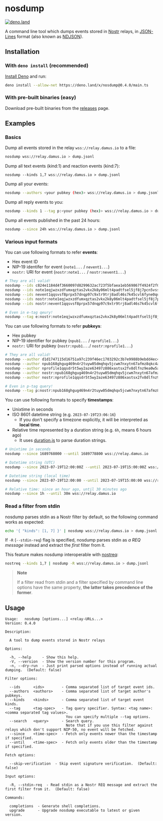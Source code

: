 # nosdump

[![deno.land](https://shield.deno.dev/x/nosdump)](https://deno.land/x/nosdump)

A command line tool which dumps events stored in
[Nostr](https://github.com/nostr-protocol/nostr) relays, in
[JSON-Lines](https://jsonlines.org/) format (also known as
[NDJSON](http://ndjson.org/)).

## Installation

### With `deno install` (recommended)

[Install Deno](https://deno.land/manual/getting_started/installation) and run:

```sh
deno install --allow-net https://deno.land/x/nosdump@0.4.0/main.ts
```

### With pre-built binaries (easy)

Download pre-built binaries from the
[releases](https://github.com/jiftechnify/nosdump/releases) page.

## Examples

### Basics

Dump all events stored in the relay `wss://relay.damus.io` to a file:

```sh
nosdump wss://relay.damus.io > dump.jsonl
```

Dump all text events (kind:1) and reaction events (kind:7):

```shhttps://github.com/jiftechnify/nosdump/releases
nosdump --kinds 1,7 wss://relay.damus.io > dump.jsonl
```

Dump all your events:

```sh
nosdump --authors <your pubkey (hex)> wss://relay.damus.io > dump.jsonl
```

Dump all reply events to you:

```sh
nosdump --kinds 1 --tag p:<your pubkey (hex)> wss://relay.damus.io > dump.jsonl
```

Dump all events published in the past 24 hours:

```sh
nosdump --since 24h wss://relay.damus.io > dump.jsonl
```

### Various input formats

You can use following formats to refer **events**:

- Hex event ID
- NIP-19 identifer for event (`note1...` / `nevent1...`)
- `nostr:` URI for event (`nostr:note1...` / `nostr:nevent1...`)

```sh
# They are all valid!
nosdump --ids c824e1184d4f3660097d8299632ac723f5bfaea1eb569867f4924f2f0713a321 wss://relay.damus.io
nosdump --ids note1eqjwzxzdfumxqztas2vkx2k8y06mlt4padtfsel5jf8j7pcn5vsssd2g8m wss://relay.damus.io
nosdump --ids nevent1qqsvsf8prpx57dnqp97c9xtr9trj8adl46s7k45cvl6fyne0quf6xggq2q33g wss://relay.damus.io
nosdump --ids nostr:note1eqjwzxzdfumxqztas2vkx2k8y06mlt4padtfsel5jf8j7pcn5vsssd2g8m wss://relay.damus.io
nosdump --ids nostr:nevent1qqsvsf8prpx57dnqp97c9xtr9trj8adl46s7k45cvl6fyne0quf6xggq2q33g wss://relay.damus.io

# Even in e-tag qeury!
nosdump --tag e:nostr:note1eqjwzxzdfumxqztas2vkx2k8y06mlt4padtfsel5jf8j7pcn5vsssd2g8m wss://relay.damus.io
```

You can use following formats to refer **pubkeys**:

- Hex pubkey
- NIP-19 identifier for pubkey (`npub1...` / `nprofile1...`)
- `nostr:` URI for pubkey (`nostr:npub1...`/ `nostr:nprofile1...`)

```sh
# They are all valid!
nosdump --author d1d1747115d16751a97c239f46ec1703292c3b7e9988b9ebdd4ec4705b15ed44 wss://relay.damus.io
nosdump --author npub168ghgug469n4r2tuyw05dmqhqv5jcwm7nxytn67afmz8qkc4a4zqsu2dlc wss://relay.damus.io
nosdump --author nprofile1qqsdr5t5wy2aze63497z886xastsx2fv8dlfnz9ea0w5a3rstv2763qgyw5f5 wss://relay.damus.io
nosdump --author nostr:npub168ghgug469n4r2tuyw05dmqhqv5jcwm7nxytn67afmz8qkc4a4zqsu2dlc wss://relay.damus.io
nosdump --author nostr:nprofile1qqsdr5t5wy2aze63497z886xastsx2fv8dlfnz9ea0w5a3rstv2763qgyw5f5 wss://relay.damus.io

# Even in p-tag query!
nosdump --tag p:nostr:npub168ghgug469n4r2tuyw05dmqhqv5jcwm7nxytn67afmz8qkc4a4zqsu2dlc wss://relay.damus.io
```

You can use following formats to specify **timestamps**:

- Unixtime in seconds
- ISO 8601 datetime string (e.g. `2023-07-19T23:06:16`)
  - If you don't specify a timezone explicitly, it will be interpreted as
    **local time**.
- Relative time represented by a duration string (e.g. `6h`, means 6 hours ago)
  - It uses [duration.js](https://deno.land/x/durationjs@v4.1.0) to parse
    duration strings.

```sh
# Unixtime in seconds
nosdump --since 1689768000 --until 1689778800 wss://relay.damus.io

# Datetime string (UTC)
nosdump --since 2023-07-19T12:00:00Z --until 2023-07-19T15:00:00Z wss://relay.damus.io

# Datetime string (local time)
nosdump --since 2023-07-19T12:00:00 --until 2023-07-19T15:00:00 wss://relay.damus.io

# Relative time: since an hour ago, until 30 minutes ago
nosdump --since 1h --until 30m wss://relay.damus.io
```

### Read a filter from stdin

nosdump parses stdin as a Nostr filter by default, so the following command
works as expected:

```sh
echo '{ "kinds": [1, 7] }' | nosdump wss://relay.damus.io > dump.jsonl
```

If `-R` (`--stdin-req`) flag is specified, nosdump parses stdin as _a REQ
message_ instead and extract the _first_ filter from it.

This feature makes nosdump interoperable with
[nostreq](https://github.com/blakejakopovic/nostreq):

```sh
nostreq --kinds 1,7 | nosdump -R wss://relay.damus.io > dump.jsonl
```

> **Note**
>
> If a filter read from stdin and a filter specified by command line options
> have the same property, **the latter takes precedence of the former**.

## Usage

```
Usage:   nosdump [options...] <relay-URLs...>
Version: 0.4.0

Description:

  A tool to dump events stored in Nostr relays

Options:

  -h, --help     - Show this help.
  -V, --version  - Show the version number for this program.
  -n, --dry-run  - Just print parsed options instead of running actual dumping.  (Default: false)

Filter options:

  --ids      <ids>        - Comma separated list of target event ids.
  --authors  <authors>    - Comma separated list of target author's pubkeys.
  --kinds    <kinds>      - Comma separated list of target event kinds.
  --tag      <tag-spec>   - Tag query specifier. Syntax: <tag name>:<comma separated tag values>.
                            You can specify multiple --tag options.
  --search   <query>      - Search query. 
                            Note that if you use this filter against relays which don't support NIP-50, no event will be fetched.
  --since    <time-spec>  - Fetch only events newer than the timestamp if specified.
  --until    <time-spec>  - Fetch only events older than the timestamp if specified.

Fetch options:

  --skip-verification  - Skip event signature verification.  (Default: false)

Input options:

  -R, --stdin-req  - Read stdin as a Nostr REQ message and extract the first filter from it.  (Default: false)

Commands:

  completions  - Generate shell completions.
  upgrade      - Upgrade nosdump executable to latest or given version.
```
